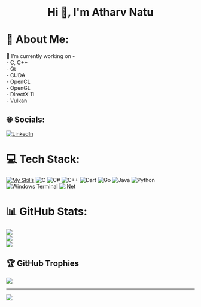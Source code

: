 
<h1 align="center">Hi 👋, I'm Atharv Natu</h1>


# 💫 About Me:
🔭 I’m currently working on - <br> - C, C++<br> - Qt<br> - CUDA<br> - OpenCL<br> - OpenGL<br> - DirectX 11<br> - Vulkan<br>


## 🌐 Socials:
[![LinkedIn](https://img.shields.io/badge/LinkedIn-%230077B5.svg?logo=linkedin&logoColor=white)](https://linkedin.com/in/https://www.linkedin.com/in/atharv-natu-14155a240/) 

# 💻 Tech Stack:
[![My Skills](https://skillicons.dev/icons?i=aws,gcp,azure,react,vue,flutter&perline=3)](https://skillicons.dev)
![C](https://img.shields.io/badge/c-%2300599C.svg?style=for-the-badge&logo=c&logoColor=white) ![C#](https://img.shields.io/badge/c%23-%23239120.svg?style=for-the-badge&logo=csharp&logoColor=white) ![C++](https://img.shields.io/badge/c++-%2300599C.svg?style=for-the-badge&logo=c%2B%2B&logoColor=white) ![Dart](https://img.shields.io/badge/dart-%230175C2.svg?style=for-the-badge&logo=dart&logoColor=white) ![Go](https://img.shields.io/badge/go-%2300ADD8.svg?style=for-the-badge&logo=go&logoColor=white) ![Java](https://img.shields.io/badge/java-%23ED8B00.svg?style=for-the-badge&logo=openjdk&logoColor=white) ![Python](https://img.shields.io/badge/python-3670A0?style=for-the-badge&logo=python&logoColor=ffdd54) ![Windows Terminal](https://img.shields.io/badge/Windows%20Terminal-%234D4D4D.svg?style=for-the-badge&logo=windows-terminal&logoColor=white) ![.Net](https://img.shields.io/badge/.NET-5C2D91?style=for-the-badge&logo=.net&logoColor=white)
# 📊 GitHub Stats:
![](https://github-readme-stats.vercel.app/api?username=AtharvNatu&theme=radical&hide_border=true&include_all_commits=false&count_private=false)<br/>
![](https://github-readme-streak-stats.herokuapp.com/?user=AtharvNatu&theme=radical&hide_border=true)<br/>
![](https://github-readme-stats.vercel.app/api/top-langs/?username=AtharvNatu&theme=radical&hide_border=true&include_all_commits=false&count_private=false&layout=compact)

## 🏆 GitHub Trophies
![](https://github-profile-trophy.vercel.app/?username=AtharvNatu&theme=radical&no-frame=false&no-bg=false&margin-w=4)

---
[![](https://visitcount.itsvg.in/api?id=AtharvNatu&icon=0&color=0)](https://visitcount.itsvg.in)

<!-- Proudly created with GPRM ( https://gprm.itsvg.in ) -->
